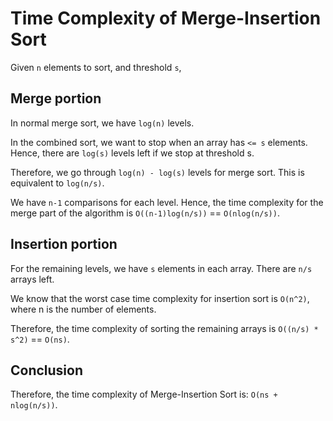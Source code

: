 # Time Complexity of Merge-Insertion Sort

Given `n` elements to sort, and threshold `s`,

## Merge portion

In normal merge sort, we have `log(n)` levels.

In the combined sort, we want to stop when an array has `<= s` elements. Hence, there are `log(s)` levels left if we stop at threshold s.

Therefore, we go through `log(n) - log(s)` levels for merge sort. This is equivalent to `log(n/s)`.

We have `n-1` comparisons for each level. Hence, the time complexity for the merge part of the algorithm is `O((n-1)log(n/s))` == `O(nlog(n/s))`. 

## Insertion portion

For the remaining levels, we have `s` elements in each array. There are `n/s` arrays left.

We know that the worst case time complexity for insertion sort is `O(n^2)`, where n is the number of elements.

Therefore, the time complexity of sorting the remaining arrays is `O((n/s) * s^2)` == `O(ns)`.

## Conclusion

Therefore, the time complexity of Merge-Insertion Sort is:
 `O(ns + nlog(n/s))`.
